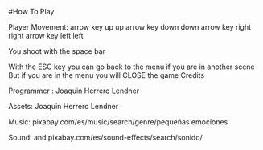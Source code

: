 #How To Play

Player Movement:
arrow key up	up
arrow key down
	down
arrow key right
	right
arrow key left
	left

You shoot with the space bar


With the ESC key you can go back to the menu if you are in another scene
But if you are in the menu you will CLOSE the game
Credits

Programmer : Joaquin Herrero Lendner

Assets: Joaquin Herrero Lendner

Music: pixabay.com/es/music/search/genre/pequeñas emociones

 Sound: and pixabay.com/es/sound-effects/search/sonido/
